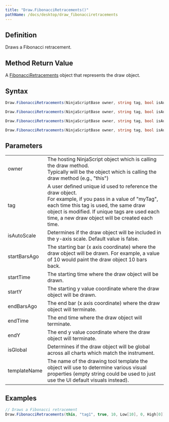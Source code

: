 ```yaml
---
title: "Draw.FibonacciRetracements()"
pathName: /docs/desktop/draw_fibonacciretracements
---
```


## Definition

Draws a Fibonacci retracement.

## Method Return Value

A [FibonacciRetracements](/docs/desktop/fibonacciretracements) object that represents the draw object.

## Syntax

```csharp
Draw.FibonacciRetracements(NinjaScriptBase owner, string tag, bool isAutoScale, int startBarsAgo, double startY, int endBarsAgo, double endY)  
```

```csharp
Draw.FibonacciRetracements(NinjaScriptBase owner, string tag, bool isAutoScale, DateTime startTime, double startY, DateTime endTime, double endY)  
```

```csharp
Draw.FibonacciRetracements(NinjaScriptBase owner, string tag, bool isAutoScale, DateTime startTime, double startY, DateTime endTime, double endY, bool isGlobal, string templateName)  
```

```csharp
Draw.FibonacciRetracements(NinjaScriptBase owner, string tag, bool isAutoScale, int startBarsAgo, double startY, int endBarsAgo, double endY, bool isGlobal, string templateName)  
```

## Parameters

|  |  |
| --- | --- |
| owner | The hosting NinjaScript object which is calling the draw method.<br>Typically will be the object which is calling the draw method (e.g., "this") |
| tag | A user defined unique id used to reference the draw object.<br>For example, if you pass in a value of "myTag", each time this tag is used, the same draw object is modified. If unique tags are used each time, a new draw object will be created each time. |
| isAutoScale | Determines if the draw object will be included in the y-axis scale. Default value is false. |
| startBarsAgo | The starting bar (x axis coordinate) where the draw object will be drawn. For example, a value of 10 would paint the draw object 10 bars back. |
| startTime | The starting time where the draw object will be drawn. |
| startY | The starting y value coordinate where the draw object will be drawn. |
| endBarsAgo | The end bar (x axis coordinate) where the draw object will terminate. |
| endTime | The end time where the draw object will terminate. |
| endY | The end y value coordinate where the draw object will terminate. |
| isGlobal | Determines if the draw object will be global across all charts which match the instrument. |
| templateName | The name of the drawing tool template the object will use to determine various visual properties (empty string could be used to just use the UI default visuals instead). |

## Examples

```csharp
// Draws a Fibonacci retracement
Draw.FibonacciRetracements(this, "tag1", true, 10, Low[10], 0, High[0]);
```

